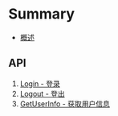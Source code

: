# Summary

* [概述](README.md)

## API

1. [Login - 登录](api/login.md)
2. [Logout - 登出](api/logout.md)
3. [GetUserInfo - 获取用户信息](api/getuserinfo.md)



